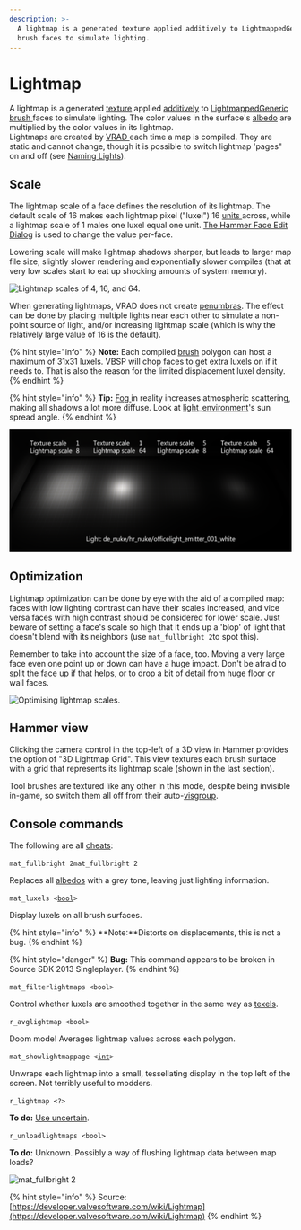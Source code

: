 ```yaml
---
description: >-
  A lightmap is a generated texture applied additively to LightmappedGeneric
  brush faces to simulate lighting.
---
```


# Lightmap

A lightmap is a generated [texture](./) applied [additively](https://en.wikipedia.org/wiki/Additive\_color) to [LightmappedGeneric ](https://developer.valvesoftware.com/wiki/LightmappedGeneric)[brush ](https://developer.valvesoftware.com/wiki/Brush)faces to simulate lighting. The color values in the surface's [albedo](albedo.md) are multiplied by the color values in its lightmap.\
Lightmaps are created by [VRAD ](https://developer.valvesoftware.com/wiki/VRAD)each time a map is compiled. They are static and cannot change, though it is possible to switch lightmap 'pages" on and off (see [Naming Lights](https://developer.valvesoftware.com/wiki/Naming\_Lights)).

## Scale

The lightmap scale of a face defines the resolution of its lightmap. The default scale of 16 makes each lightmap pixel ("luxel") 16 [units ](https://developer.valvesoftware.com/wiki/Unit)across, while a lightmap scale of 1 males one luxel equal one unit. [The Hammer Face Edit Dialog](https://developer.valvesoftware.com/wiki/Hammer\_Face\_Edit\_Dialog) is used to change the value per-face.

Lowering scale will make lightmap shadows sharper, but leads to larger map file size, slightly slower rendering and exponentially slower compiles (that at very low scales start to eat up shocking amounts of system memory).

![Lightmap scales of 4, 16, and 64.](../../.gitbook/assets/Intlight\_lmap64.jpg)

When generating lightmaps, VRAD does not create [penumbras](https://en.wikipedia.org/wiki/Umbra,\_penumbra\_and\_antumbra#Umbra). The effect can be done by placing multiple lights near each other to simulate a non-point source of light, and/or increasing lightmap scale (which is why the relatively large value of 16 is the default).

{% hint style="info" %}
**Note:** Each compiled [brush](https://developer.valvesoftware.com/wiki/Brush) polygon can host a maximum of 31x31 luxels. VBSP will chop faces to get extra luxels on if it needs to. That is also the reason for the limited displacement luxel density.
{% endhint %}

{% hint style="info" %}
**Tip:** [Fog ](https://developer.valvesoftware.com/wiki/Dust,\_Fog,\_%26\_Smoke)in reality increases atmospheric scattering, making all shadows a lot more diffuse. Look at [light\_environment](https://developer.valvesoftware.com/wiki/Light\_environment)'s sun spread angle.
{% endhint %}

![Scales and effects of light textures.](../../.gitbook/assets/Lightmap.png)

## Optimization

Lightmap optimization can be done by eye with the aid of a compiled map: faces with low lighting contrast can have their scales increased, and vice versa faces with high contrast should be considered for lower scale. Just beware of setting a face's scale so high that it ends up a 'blop' of light that doesn't blend with its neighbors (use `mat_fullbright 2`to spot this).

Remember to take into account the size of a face, too. Moving a very large face even one point up or down can have a huge impact. Don't be afraid to split the face up if that helps, or to drop a bit of detail from huge floor or wall faces.

![Optimising lightmap scales.](../../.gitbook/assets/Intlight\_lightmaps.jpg)

## Hammer view

Clicking the camera control in the top-left of a 3D view in Hammer provides the option of "3D Lightmap Grid". This view textures each brush surface with a grid that represents its lightmap scale (shown in the last section).

Tool brushes are textured like any other in this mode, despite being invisible in-game, so switch them all off from their auto-[visgroup](https://developer.valvesoftware.com/wiki/Visgroup).

## Console commands

The following are all [cheats](https://developer.valvesoftware.com/wiki/Sv\_cheats):

`mat_fullbright 2mat_fullbright 2`

Replaces all [albedos](https://developer.valvesoftware.com/wiki/Albedo) with a grey tone, leaving just lighting information.

`mat_luxels <`[`bool`](https://developer.valvesoftware.com/wiki/Bool)`>`

Display luxels on all brush surfaces.

{% hint style="info" %}
\*\*Note:\*\*Distorts on displacements, this is not a bug.
{% endhint %}

{% hint style="danger" %}
**Bug:** This command appears to be broken in Source SDK 2013 Singleplayer.
{% endhint %}

`mat_filterlightmaps <bool>`

Control whether luxels are smoothed together in the same way as [texels](https://developer.valvesoftware.com/wiki/Texel).

`r_avglightmap <bool>`

Doom mode! Averages lightmap values across each polygon.

`mat_showlightmappage <`[`int`](https://developer.valvesoftware.com/wiki/Int)`>`

Unwraps each lightmap into a small, tessellating display in the top left of the screen. Not terribly useful to modders.

`r_lightmap <?>`

**To do:** [Use uncertain](https://github.com/VSES/SourceEngine2007/blob/43a5c90a5ada1e69ca044595383be67f40b33c61/src\_main/engine/gl\_lightmap.cpp#L1011).

`r_unloadlightmaps <bool>`

**To do:** Unknown. Possibly a way of flushing lightmap data between map loads?

![mat\_fullbright 2](../../.gitbook/assets/Mat\_fullbright\_2.jpg)

{% hint style="info" %}
Source: [https://developer.valvesoftware.com/wiki/Lightmap](https://developer.valvesoftware.com/wiki/Lightmap)
{% endhint %}

